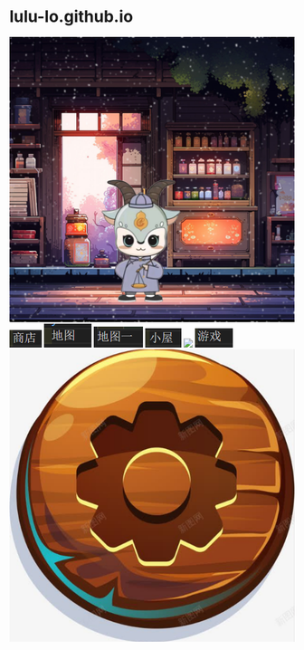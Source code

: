 # lulu-lo.github.io
![](https://github.com/lulu-lo/lulu-lo.github.io/blob/main/winter_sheep.webp)
![](https://github.com/lulu-lo/lulu-lo.github.io/blob/main/%E5%95%86%E5%BA%97.webp)
![](https://github.com/lulu-lo/lulu-lo.github.io/blob/main/%E5%9C%B0%E5%9B%BE.webp)
![](https://github.com/lulu-lo/lulu-lo.github.io/blob/main/%E5%9C%B0%E5%9B%BE1.webp)
![](https://github.com/lulu-lo/lulu-lo.github.io/blob/main/%E5%B0%8F%E5%B1%8B.webp)
![](https://github.com/lulu-lo/lulu-lo.github.io/blob/main/%E5%B1%B1.webp)
![](https://github.com/lulu-lo/lulu-lo.github.io/blob/main/%E6%B8%B8%E6%88%8F.webp)
![](https://github.com/lulu-lo/lulu-lo.github.io/blob/main/%E8%AE%BE%E7%BD%AE.png)
[](#test.html)
[](#index.html)
